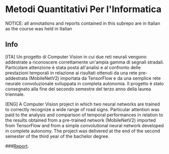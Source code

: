 # Metodi Quantitativi Per l'Informatica
NOTICE: all annotations and reports contained in this subrepo are in Italian as the course was held in Italian

## Info
[ITA] Un progetto di Computer Vision in cui due reti neurali vengono addestrate a riconoscere correttamente un'ampia gamma di segnali stradali. Particolare attenzione è stata posta all'analisi e al confronto delle prestazioni temporali in relazione ai risultati ottenuti da una rete pre-addestrata (MobileNetV2) importata da TensorFlow e da una semplice rete neurale convoluzionale sviluppata in completa autonomia. Il progetto è stato consegnato alla fine del secondo semestre del terzo anno della laurea triennale.

[ENG] A Computer Vision project in which two neural networks are trained to correctly recognize a wide range of road signs. Particular attention was paid to the analysis and comparison of temporal performances in relation to the results obtained from a pre-trained network (MobileNetV2) imported from TensorFlow and from a simple convolutional neural network developed in complete autonomy. The project was delivered at the end of the second semester of the third year of the bachelor degree.


###[Report](https://github.com/LucPol98/university_projects/blob/main/Bachelor%20Degree/Metodi%20Quantitativi%20Per%20L'Informatica/RelazioneProgetto.pdf).